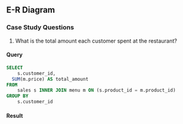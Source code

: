 ## E-R Diagram



### Case Study Questions

1. What is the total amount each customer spent at the restaurant?

#### Query  

```SQL
SELECT
	s.customer_id,
  SUM(m.price) AS total_amount
FROM 
	sales s INNER JOIN menu m ON (s.product_id = m.product_id)
GROUP BY 
	s.customer_id
```
#### Result


